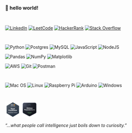 ### 👋 hello world!
&nbsp;
&nbsp;

<a href="https://www.linkedin.com/in/hiranyagarbh/" target="_blank"><img alt="LinkedIn" src="https://custom-icon-badges.demolab.com/badge/LinkedIn-0A66C2?logo=linkedin-white&logoColor=fff"></a>
<a href="https://leetcode.com/u/hiranyagarbhsingh/" target="_blank"><img alt="LeetCode" src="https://img.shields.io/badge/LeetCode-ffffff?logo=LeetCode&logoColor=#000000"></a>
<a href="https://www.hackerrank.com/profile/hiranyag_singh" target="_blank"><img alt="HackerRank" src="https://img.shields.io/badge/-Hackerrank-2EC866?logo=HackerRank&logoColor=white"></a>
<a href="https://stackoverflow.com/users/8146871/hiranya" target="_blank"><img alt="Stack Overflow" src="https://img.shields.io/badge/-Stackoverflow-FE7A16?logo=stack-overflow&logoColor=white"></a>
<!-- ![LeetCode](https://img.shields.io/badge/LeetCode-000000?logo=LeetCode&logoColor=#d16c06) -->

&nbsp;
&nbsp;

![Python](https://img.shields.io/badge/python-3670A0?logo=python&logoColor=ffdd54)
![Postgres](https://img.shields.io/badge/postgres-%23316192.svg?logo=postgresql&logoColor=white)
![MySQL](https://img.shields.io/badge/mysql-%2300f.svg?logo=mysql&logoColor=white)
![JavaScript](https://img.shields.io/badge/JavaScript-F7DF1E?logo=javascript&logoColor=000)
![NodeJS](https://img.shields.io/badge/node.js-6DA55F?logo=node.js&logoColor=white)


![Pandas](https://img.shields.io/badge/pandas-%23150458.svg?logo=pandas&logoColor=white)
![NumPy](https://img.shields.io/badge/numpy-%23013243.svg?logo=numpy&logoColor=white)
![Matplotlib](https://custom-icon-badges.demolab.com/badge/Matplotlib-71D291?logo=matplotlib&logoColor=fff)


![AWS](https://img.shields.io/badge/AWS-%23FF9900.svg?logo=amazon-web-services&logoColor=white) 
![Git](https://img.shields.io/badge/git-%23F05033.svg?logo=git&logoColor=white)
![Postman](https://img.shields.io/badge/Postman-FF6C37?logo=postman&logoColor=white)
<!-- ![GitHub](https://img.shields.io/badge/github-%23121011.svg?logo=github&logoColor=white) --> 

<!-- ![Docker](https://img.shields.io/badge/docker-%230db7ed.svg?logo=docker&logoColor=white) -->
<!-- ![Apache](https://img.shields.io/badge/apache-%23D42029.svg?logo=apache&logoColor=white) -->
&nbsp;

![Mac OS](https://img.shields.io/badge/macOS-000000?logo=apple&logoColor=F0F0F0)
![Linux](https://img.shields.io/badge/Linux-FCC624?logo=linux&logoColor=black)
![Raspberry Pi](https://img.shields.io/badge/-RaspberryPi-C51A4A?logo=Raspberry-Pi)
![Arduino](https://img.shields.io/badge/-Arduino-00979D?logo=Arduino&logoColor=white)
![Windows](https://custom-icon-badges.demolab.com/badge/Windows-0078D6?logo=windows11&logoColor=white)

&nbsp;

<a href="https://www.credly.com/badges/6c4ef27a-78c3-4065-8426-fb1f277c49f3/public_url" target="_blank"><img src="aws-certified-cloud-practitioner.png" width=10%></a>
<a href="https://www.credly.com/badges/891ba705-83c0-454e-a176-0992b0a12406" target="_blank"><img src="github-foundations.png" width=10%></a>

<p><i>“...what people call intelligence just boils down to curiosity.”</i></p>
